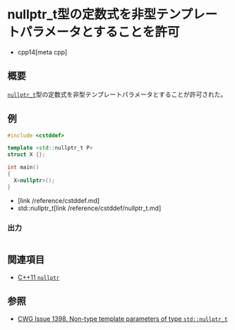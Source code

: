 # nullptr_t型の定数式を非型テンプレートパラメータとすることを許可
* cpp14[meta cpp]

## 概要
[`nullptr_t`](/reference/cstddef/nullptr_t.md)型の定数式を非型テンプレートパラメータとすることが許可された。


## 例
```cpp example
#include <cstddef>

template <std::nullptr_t P>
struct X {};

int main()
{
  X<nullptr>();
}
```
* <cstddef>[link /reference/cstddef.md]
* std::nullptr_t[link /reference/cstddef/nullptr_t.md]

### 出力
```
```


## 関連項目
- [C++11 `nullptr`](/lang/cpp11/nullptr.md)


## 参照
- [CWG Issue 1398. Non-type template parameters of type `std::nullptr_t`](http://www.open-std.org/jtc1/sc22/wg21/docs/cwg_defects.html#1398)

